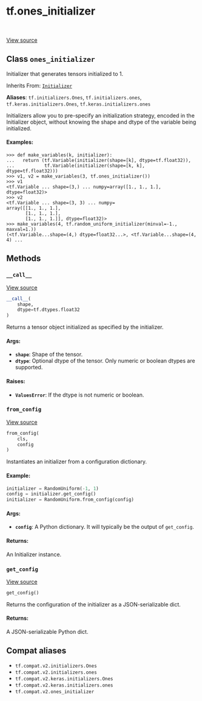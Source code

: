 <div itemscope itemtype="http://developers.google.com/ReferenceObject">
<meta itemprop="name" content="tf.ones_initializer" />
<meta itemprop="path" content="Stable" />
<meta itemprop="property" content="__call__"/>
<meta itemprop="property" content="from_config"/>
<meta itemprop="property" content="get_config"/>
</div>

# tf.ones_initializer

<!-- Insert buttons and diff -->

<table class="tfo-notebook-buttons tfo-api" align="left">
</table>

<a target="_blank" href="/code/stable/tensorflow/python/ops/init_ops_v2.py">View source</a>



## Class `ones_initializer`

Initializer that generates tensors initialized to 1.

Inherits From: [`Initializer`](../tf/keras/initializers/Initializer.md)

**Aliases**: `tf.initializers.Ones`, `tf.initializers.ones`, `tf.keras.initializers.Ones`, `tf.keras.initializers.ones`

<!-- Placeholder for "Used in" -->

Initializers allow you to pre-specify an initialization strategy, encoded in
the Initializer object, without knowing the shape and dtype of the variable
being initialized.

#### Examples:



```
>>> def make_variables(k, initializer):
...   return (tf.Variable(initializer(shape=[k], dtype=tf.float32)),
...           tf.Variable(initializer(shape=[k, k], dtype=tf.float32)))
>>> v1, v2 = make_variables(3, tf.ones_initializer())
>>> v1
<tf.Variable ... shape=(3,) ... numpy=array([1., 1., 1.], dtype=float32)>
>>> v2
<tf.Variable ... shape=(3, 3) ... numpy=
array([[1., 1., 1.],
       [1., 1., 1.],
       [1., 1., 1.]], dtype=float32)>
>>> make_variables(4, tf.random_uniform_initializer(minval=-1., maxval=1.))
(<tf.Variable...shape=(4,) dtype=float32...>, <tf.Variable...shape=(4, 4) ...
```

## Methods

<h3 id="__call__"><code>__call__</code></h3>

<a target="_blank" href="/code/stable/tensorflow/python/ops/init_ops_v2.py">View source</a>

``` python
__call__(
    shape,
    dtype=tf.dtypes.float32
)
```

Returns a tensor object initialized as specified by the initializer.


#### Args:


* <b>`shape`</b>: Shape of the tensor.
* <b>`dtype`</b>: Optional dtype of the tensor. Only numeric or boolean dtypes are
 supported.


#### Raises:


* <b>`ValuesError`</b>: If the dtype is not numeric or boolean.

<h3 id="from_config"><code>from_config</code></h3>

<a target="_blank" href="/code/stable/tensorflow/python/ops/init_ops_v2.py">View source</a>

``` python
from_config(
    cls,
    config
)
```

Instantiates an initializer from a configuration dictionary.


#### Example:



```python
initializer = RandomUniform(-1, 1)
config = initializer.get_config()
initializer = RandomUniform.from_config(config)
```

#### Args:


* <b>`config`</b>: A Python dictionary.
  It will typically be the output of `get_config`.


#### Returns:

An Initializer instance.


<h3 id="get_config"><code>get_config</code></h3>

<a target="_blank" href="/code/stable/tensorflow/python/ops/init_ops_v2.py">View source</a>

``` python
get_config()
```

Returns the configuration of the initializer as a JSON-serializable dict.


#### Returns:

A JSON-serializable Python dict.






## Compat aliases

* `tf.compat.v2.initializers.Ones`
* `tf.compat.v2.initializers.ones`
* `tf.compat.v2.keras.initializers.Ones`
* `tf.compat.v2.keras.initializers.ones`
* `tf.compat.v2.ones_initializer`

